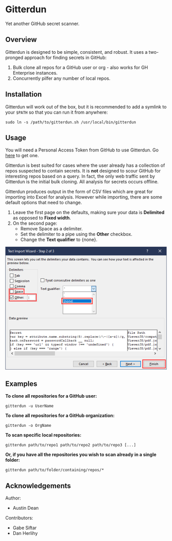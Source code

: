# Gitterdun
Yet another GitHub secret scanner.

## Overview
Gitterdun is designed to be simple, consistent, and robust. It uses a two-pronged approach for finding secrets in GitHub:
1. Bulk clone all repos for a GitHub user or org - also works for GH Enterprise instances.
2. Concurrently pilfer any number of local repos.

## Installation
Gitterdun will work out of the box, but it is recommended to add a symlink to your `$PATH` so that you can run it from anywhere:

    sudo ln -s /path/to/gitterdun.sh /usr/local/bin/gitterdun

## Usage
You will need a Personal Access Token from GitHub to use Gitterdun. Go [here](https://github.com/settings/tokens) to get one.

Gitterdun is best suited for cases where the user already has a collection of repos suspected to contain secrets. It is **not** designed to scour GitHub for interesting repos based on a query. In fact, the only web traffic sent by Gitterdun is the initial bulk cloning. All analysis for secrets occurs offline.

Gitterdun produces output in the form of CSV files which are great for importing into Excel for analysis. However while importing, there are some default options that need to change.
1. Leave the first page on the defaults, making sure your data is **Delimited** as opposed to **Fixed width**.
2. On the second page:
    * Remove Space as a delimiter.
    * Set the delimiter to a pipe using the **Other** checkbox.
    * Change the **Text qualifier** to {none}.

![Excel Import](https://github.com/austinjdean/test/blob/main/excel-import.png)

## Examples
**To clone all repositories for a GitHub user:**

	gitterdun -u UserName

**To clone all repositories for a GitHub organization:**

	gitterdun -o OrgName

**To scan specific local repositories:**

	gitterdun path/to/repo1 path/to/repo2 path/to/repo3 [...]

**Or, if you have all the repositories you wish to scan already in a single folder:**

	gitterdun path/to/folder/containing/repos/*

## Acknowledgements

Author:
* Austin Dean

Contributors:
* Gabe Siftar
* Dan Herlihy
